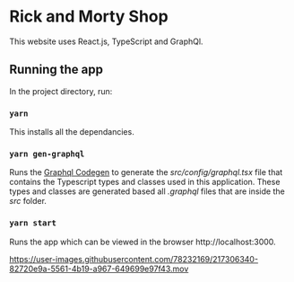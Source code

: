 # Rick and Morty Shop

This website uses React.js, TypeScript and GraphQl.

## Running the app

In the project directory, run:

### `yarn`

This installs all the dependancies.

### `yarn gen-graphql`

Runs the [Graphql Codegen](https://graphql-code-generator.com/) to generate the *src/config/graphql.tsx* file that contains the Typescript types and classes used in this application. These types and classes are generated based all *.graphql* files that are inside the *src* folder.

### `yarn start`

Runs the app which can be viewed in the browser http://localhost:3000.


https://user-images.githubusercontent.com/78232169/217306340-82720e9a-5561-4b19-a967-649699e97f43.mov


